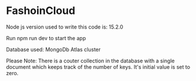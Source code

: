 # FashoinCloud
Node js version used to write this code is: 15.2.0

Run npm run dev to start the app

Database used: MongoDb Atlas cluster 

Please Note: There is a couter collection in the database with a single document which keeps track of the number of keys. It's initial value is set to zero.
